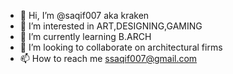 - 👋 Hi, I’m @saqif007 aka kraken
- 👀 I’m interested in ART,DESIGNING,GAMING
- 🌱 I’m currently learning B.ARCH
- 💞️ I’m looking to collaborate on architectural firms 
- 📫 How to reach me ssaqif007@gmail.com

<!---
saqif007/saqif007 is a ✨ special ✨ repository because its `README.md` (this file) appears on your GitHub profile.
You can click the Preview link to take a look at your changes.
--->
